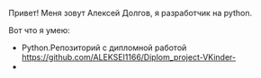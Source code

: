 Привет!
Меня зовут Алексей Долгов, я разработчик на python.

Вот что я умею:
 - Python.Репозиторий с дипломной работой https://github.com/ALEKSEI1166/Diplom_project-VKinder-
 - 


